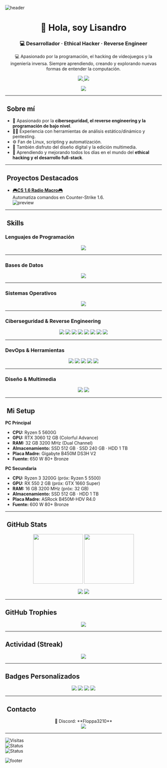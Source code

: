 ![header](https://capsule-render.vercel.app/api?type=waving&color=gradient&height=200&section=header&text=Lisandro&fontSize=60&animation=fadeIn&fontAlignY=35&desc=Hacking%20|%20Reverse%20Engineering%20|%20Code%20Wizard&descAlignY=55&descAlign=50)

<h1 align="center">👋 Hola, soy Lisandro</h1>
<h3 align="center">💻 Desarrollador · Ethical Hacker · Reverse Engineer</h3>

<p align="center">
  💻 Apasionado por la programación, el hacking de videojuegos y la ingeniería inversa.  
  Siempre aprendiendo, creando y explorando nuevas formas de entender la computación.
</p>

<p align="center">
  <a href="https://discord.gg/B8Nm8Ewggg">
    <img src="https://img.shields.io/badge/Discord-Floppa3210-7289da?style=for-the-badge&logo=discord&logoColor=white" />
  </a>
  <a href="https://steamcommunity.com/id/MILEIFAN/">
    <img src="https://img.shields.io/badge/Steam-Profile-000000?style=for-the-badge&logo=steam&logoColor=white" />
  </a>
</p>

<p align="center">
  <img src="https://readme-typing-svg.herokuapp.com?font=Fira+Code&size=25&duration=3500&pause=1000&color=00FF99&center=true&vCenter=true&width=700&lines=💀+Cheater;🔍+Ingeniería+Inversa;⚡+C%2B%2B+·+Python+·+ASM;🚀+Siempre+aprendiendo" />
</p>

---

## ​​​ Sobre mí

- 🚀 Apasionado por la **ciberseguridad, el reverse engineering y la programación de bajo nivel**.  
- 🕵️‍♂️ Experiencia con herramientas de análisis estático/dinámico y pentesting.  
- ⚙️ Fan de Linux, scripting y automatización.  
- 🎨 También disfruto del diseño digital y la edición multimedia.  
- 🌱 Aprendiendo y mejorando todos los días en el mundo del **ethical hacking y el desarrollo full-stack**.

---

## ​ Proyectos Destacados

- **[🎮CS 1.6 Radio Macro🎮](https://github.com/lisandro-bat/spammer-radio)**  
  Automatiza comandos en Counter-Strike 1.6.  
  ![preview](https://raw.githubusercontent.com/lisandro-bat/spammer-radio/main/demo.gif)

---

## ​​ Skills

###  Lenguajes de Programación
<p align="center">
  <img src="https://skillicons.dev/icons?i=python,cpp,assembly,html,css,js,c,cs,java" />
</p>

---

###  Bases de Datos
<p align="center">
  <img src="https://skillicons.dev/icons?i=mysql,sqlite,mongodb,postgres" />
</p>

---

###  Sistemas Operativos
<p align="center">
  <img src="https://skillicons.dev/icons?i=linux,windows,android" />
</p>

---

###  Ciberseguridad & Reverse Engineering
<p align="center">
  <img src="https://skillicons.dev/icons?i=wireshark" />
  <img src="https://img.shields.io/badge/Nmap-%23013243.svg?logo=nmap&logoColor=white&style=for-the-badge" />
  <img src="https://img.shields.io/badge/Burp_Suite-%23FF5722.svg?logo=burpsuite&logoColor=white&style=for-the-badge" />
  <img src="https://img.shields.io/badge/Aircrack--ng-%23007ACC.svg?logo=linux&logoColor=white&style=for-the-badge" />
  <img src="https://img.shields.io/badge/IDA_Pro-%23000000.svg?style=for-the-badge&logoColor=white" />
  <img src="https://img.shields.io/badge/Ghidra-%23FF0000.svg?style=for-the-badge&logoColor=white" />
  <img src="https://img.shields.io/badge/x64dbg-%23000000.svg?style=for-the-badge&logoColor=white" />
  <img src="https://img.shields.io/badge/Cheat%20Engine-%2300BFFF.svg?style=for-the-badge&logoColor=white" />
</p>

---

###  DevOps & Herramientas
<p align="center">
  <img src="https://skillicons.dev/icons?i=docker,git,github,vscode,visualstudio" />
  <img src="https://img.shields.io/badge/PowerShell-%235391FE.svg?logo=powershell&logoColor=white&style=for-the-badge" />
  <img src="https://img.shields.io/badge/OpenVPN-%23EA7E20.svg?logo=openvpn&logoColor=white&style=for-the-badge" />
  <img src="https://img.shields.io/badge/Anydesk-%23EF443B.svg?logo=anydesk&logoColor=white&style=for-the-badge" />
  <img src="https://img.shields.io/badge/TeamViewer-%230066CC.svg?logo=teamviewer&logoColor=white&style=for-the-badge" />
</p>

---

###  Diseño & Multimedia
<p align="center">
  <img src="https://skillicons.dev/icons?i=photoshop" />
  <img src="https://img.shields.io/badge/DaVinci%20Resolve-%23000000.svg?logo=davinciresolve&logoColor=blue&style=for-the-badge" />
</p>

---

## ​​ Mi Setup

**PC Principal**  
- **CPU:** Ryzen 5 5600G  
- **GPU:** RTX 3060 12 GB (Colorful Advance)  
- **RAM:** 32 GB 3200 MHz (Dual Channel)  
- **Almacenamiento:** SSD 512 GB · SSD 240 GB · HDD 1 TB  
- **Placa Madre:** Gigabyte B450M DS3H V2  
- **Fuente:** 650 W 80+ Bronze  

**PC Secundaria**  
- **CPU:** Ryzen 3 3200G (próx: Ryzen 5 5500)  
- **GPU:** RX 550 2 GB (próx: GTX 1660 Super)  
- **RAM:** 16 GB 3200 MHz (próx: 32 GB)  
- **Almacenamiento:** SSD 512 GB · HDD 1 TB  
- **Placa Madre:** ASRock B450M-HDV R4.0  
- **Fuente:** 600 W 80+ Bronze  

---

## ​ GitHub Stats

<p align="center">
  <img src="https://github-readme-stats.vercel.app/api?username=lisandro-bat&show_icons=true&theme=radical" height="160" />
  <img src="https://github-readme-stats.vercel.app/api/top-langs/?username=lisandro-bat&layout=compact&theme=radical" height="160" />
</p>

<p align="center">
  <img src="https://github-profile-summary-cards.vercel.app/api/cards/repos-per-language?username=lisandro-bat&theme=radical" />
  <img src="https://github-profile-summary-cards.vercel.app/api/cards/stats?username=lisandro-bat&theme=radical" />
</p>

---

##  GitHub Trophies
<p align="center">
  <img src="https://github-profile-trophy.vercel.app/?username=lisandro-bat&theme=radical&no-frame=true&margin-w=10&margin-h=10" />
</p>

---

##  Actividad (Streak)
<p align="center">
  <img src="https://streak-stats.demolab.com?user=lisandro-bat&theme=radical&hide_border=true" />
</p>

---

##  Badges Personalizados
<p align="center">
  <img src="https://img.shields.io/badge/Reverse%20Engineer-%F0%9F%94%8D-critical?style=for-the-badge" />
  <img src="https://img.shields.io/badge/Code%20Wizard-%F0%9F%92%AB-blue?style=for-the-badge" />
  <img src="https://img.shields.io/badge/Ethical%20Hacker-%F0%9F%95%B5%EF%B8%8F-green?style=for-the-badge" />
  <img src="https://img.shields.io/badge/Open%20Source-%E2%9C%A8-orange?style=for-the-badge" />
</p>


---

## ​ Contacto
<p align="center">
  💬 Discord: **Floppa3210**<br>
  <a href="https://steamcommunity.com/id/MILEIFAN/">
    <img src="https://img.shields.io/badge/Steam-000000?style=for-the-badge&logo=steam&logoColor=white" />
  </a>
</p>

---

![Visitas](https://komarev.com/ghpvc/?username=lisandro-bat&label=Profile%20Views&color=00ff99&style=flat)  
![Status](https://img.shields.io/badge/Always%20Coding-%E2%9C%94-green?style=for-the-badge)  
![Status](https://img.shields.io/badge/Hacker%20Mood-%F0%9F%92%80-blueviolet?style=for-the-badge)

![footer](https://capsule-render.vercel.app/api?type=waving&color=gradient&height=120&section=footer)
